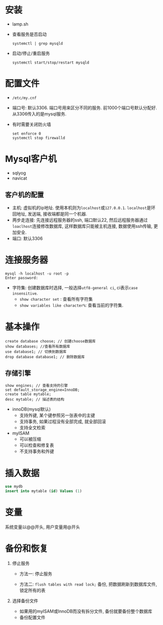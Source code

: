 # 安装

* lamp.sh

* 查看服务是否启动

    ```
    systemctl | grep mysqld
    ```

* 启动/停止/重启服务

  ```
  systemctl start/stop/restart mysqld
  ```

  

# 配置文件

* `/etc/my.cnf`

* 端口号: 默认3306. 端口号用来区分不同的服务. 前1000个端口号默认分配好. 从3306传入的是mysql服务. 

* 有时需要关闭防火墙

  ```
  set enforce 0
  systemctl stop firewalld
  ```

# Mysql客户机

* sqlyog
* navicat

## 客户机的配置

* 主机: 虚拟机的ip地址. 使用本机则为`localhost`或`127.0.0.1`. `localhost`是环回地址, 发送端, 接收端都是同一个机器. 
* 两步走连接: 先连接远程服务器的ssh, 端口默认22, 然后远程服务器通过`loaclhost`连接修改数据库, 这样数据库只能被主机连接, 数据使用ssh传输, 更加安全. 
* 端口: 默认3306

# 连接服务器

```
mysql -h localhost -u root -p
Enter password:
```

* 字符集: 创建数据库时选择, 一般选择`utf8-general ci`, ci表示`case insensitive`.
  * `show character set` : 查看所有字符集
  * `show variables like character%`: 查看当前的字符集.

# 基本操作

```
create database choose; // 创建choose数据库
show databases; //查看所有数据库
use database1; // 切换到数据库
drop database database1; // 删除数据库
```

 ## 存储引擎

```
show engines; // 查看支持的引擎
set default_storage_engine=InnoDB;
create table mytable;
desc mytable; // 描述表的结构
```

* innoDB(mysql默认) 
  * 支持外键, 某个键参照另一张表中的主键
  * 支持事务, 如果过程没有全部完成, 就全部回滚
  * 支持全文检索
* myISAM
  * 可以被压缩
  * 可以检查和修复表
  * 不支持事务和外键

# 插入数据

```sql
use mydb
insert into mytable (id) Values (1)
```

# 变量

系统变量以@@开头, 用户变量用@开头

# 备份和恢复

1. 停止服务
   * 方法一: 停止服务

   * 方法二: `flush tables with read lock;` 备份, 把数据刷新到数据库文件, 锁定所有的表

2. 选择备份文件

   * 如果用的myISAM或InnoDB而没有拆分文件, 备份就要备份整个数据库
   * 备份配置文件

